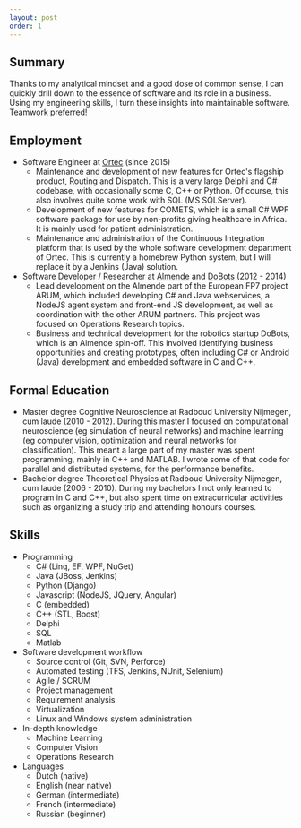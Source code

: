 ```yaml
---
layout: post
order: 1
---
```


## Summary

Thanks to my analytical mindset and a good dose of common sense, I can quickly drill down to the essence of software and its role in a business. Using my engineering skills, I turn these insights into maintainable software. Teamwork preferred!

## Employment

* Software Engineer at [Ortec](https://ortec.com/) (since 2015)
  * Maintenance and development of new features for Ortec's flagship product, Routing and Dispatch. This is a very large Delphi and C# codebase, with occasionally some C, C++ or Python. Of course, this also involves quite some work with SQL (MS SQLServer).
  * Development of new features for COMETS, which is a small C# WPF software package for use by non-profits giving healthcare in Africa. It is mainly used for patient administration.
  * Maintenance and administration of the Continuous Integration platform that is used by the whole software development department of Ortec. This is currently a homebrew Python system, but I will replace it by a Jenkins (Java) solution.
* Software Developer / Researcher at [Almende](http://www.almende.org) and [DoBots](http://www.dobots.nl) (2012 - 2014)
  * Lead development on the Almende part of the European FP7 project ARUM, which included developing C# and Java webservices, a NodeJS agent system and front-end JS development, as well as coordination with the other ARUM partners. This project was focused on Operations Research topics.
  * Business and technical development for the robotics startup DoBots, which is an Almende spin-off. This involved identifying business opportunities and creating prototypes, often including C# or Android (Java) development and embedded software in C and C++.

## Formal Education

* Master degree Cognitive Neuroscience at Radboud University Nijmegen, cum laude (2010 - 2012). During this master I focused on computational neuroscience (eg simulation of neural networks) and machine learning (eg computer vision, optimization and neural networks for classification). This meant a large part of my master was spent programming, mainly in C++ and MATLAB. I wrote some of that code for parallel and distributed systems, for the performance benefits.
* Bachelor degree Theoretical Physics at Radboud University Nijmegen, cum laude (2006 - 2010). During my bachelors I not only learned to program in C and C++, but also spent time on extracurricular activities such as organizing a study trip and attending honours courses.

## Skills

* Programming 
  * C# (Linq, EF, WPF, NuGet) 
  * Java (JBoss, Jenkins)
  * Python (Django)
  * Javascript (NodeJS, JQuery, Angular)
  * C (embedded)
  * C++ (STL, Boost)
  * Delphi
  * SQL
  * Matlab
* Software development workflow
  * Source control (Git, SVN, Perforce)
  * Automated testing (TFS, Jenkins, NUnit, Selenium)
  * Agile / SCRUM
  * Project management
  * Requirement analysis
  * Virtualization
  * Linux and Windows system administration
* In-depth knowledge
  * Machine Learning
  * Computer Vision
  * Operations Research
* Languages
  * Dutch (native)
  * English (near native)
  * German (intermediate)
  * French (intermediate)
  * Russian (beginner)
